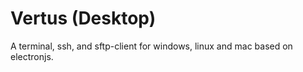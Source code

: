 # Vertus (Desktop)

A terminal, ssh, and sftp-client for windows, linux and mac based on electronjs.
